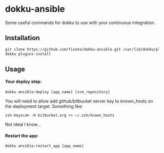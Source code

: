 dokku-ansible
=============

Some useful commands for dokku to use with your continuous integration.

## Installation

```sh
git clone https://github.com/fixate/dokku-ansible.git /var/lib/dokku/plugins/dokku-ansible
dokku plugins-install
```

## Usage

#### Your deploy step:

`dokku ansible:deploy [app_name] [scm_repository]`

You will need to allow add github/bitbucket server key to known_hosts on the deployment target.
Something like:

`ssh-keyscan -H bitbucket.org >> ~/.ssh/known_hosts`

Not ideal I know...

#### Restart the app:

`dokku ansible:restart_app [app_name]`

